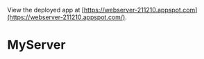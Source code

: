 
View the deployed app at [https://webserver-211210.appspot.com](https://webserver-211210.appspot.com/).
# MyServer
